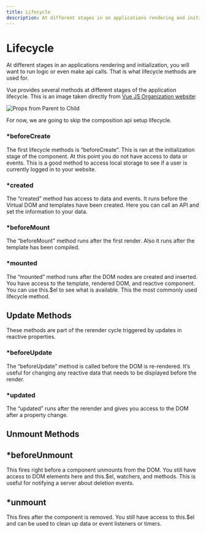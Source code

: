 ```yaml
---
title: Lifecycle
description: At different stages in an applications rendering and initialization, you will want to run logic or even make api calls. That is what lifecycle methods are used for.
---
```


# Lifecycle

At different stages in an applications rendering and initialization, you will want to run logic or even make api calls. That is what lifecycle methods are used for.

Vue provides several methods at different stages of the application lifecycle. This is an image taken directly from <a href="https://vuejs.org/assets/lifecycle.16e4c08e.png">Vue JS Organization website</a>:

![Props from Parent to Child](/lifecycle_diagram.png)

For now, we are going to skip the composition api setup lifecycle.

### *beforeCreate

The first lifecycle methods is “beforeCreate”. This is ran at the initialization stage of the component. At this point you do not have access to data or events. This is a good method to access local storage to see if a user is currently logged in to your website.

### *created

The “created” method has access to data and events. It runs before the Virtual DOM and templates have been created. Here you can call an API and set the information to your data.

### *beforeMount

The “beforeMount” method runs after the first render. Also it runs after the template has been compiled.

### *mounted

The “mounted” method runs after the DOM nodes are created and inserted. You have access to the template, rendered DOM, and reactive component. You can use this.$el to see what is available. This the most commonly used lifecycle method.

## Update Methods

These methods are part of the rerender cycle triggered by updates in reactive properties.

### *beforeUpdate

The “beforeUpdate” method is called before the DOM is re-rendered. It’s useful for changing any reactive data that needs to be displayed before the render.

### *updated

The “updated” runs after the rerender and gives you access to the DOM after a property change.

## Unmount Methods

## *beforeUnmount

This fires right before a component unmounts from the DOM. You still have access to DOM elements here and this.$el, watchers, and methods. This is useful for notifying a server about deletion events.

## *unmount

This fires after the component is removed. You still have access to this.$el and can be used to clean up data or event listeners or timers.


